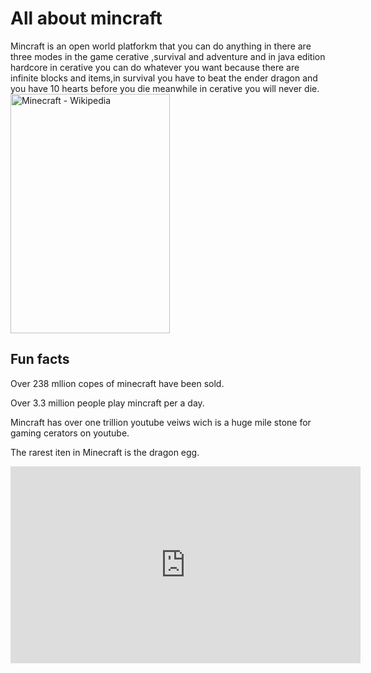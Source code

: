 <html>

</html>

</head>
<h1>
All about mincraft
</h1>
<body>
Mincraft is an open world platforkm that you can do anything in there are three modes in the game cerative ,survival and adventure and in java edition hardcore in cerative you can do whatever you want because there are infinite blocks and items,in survival you have to beat the ender dragon and you have 10 hearts before you die meanwhile in cerative you will never die.
</body>



<img src="https://upload.wikimedia.org/wikipedia/en/5/51/Minecraft_cover.png" jsaction="load:XAeZkd;" jsname="HiaYvf" class="n3VNCb KAlRDb" alt="Minecraft - Wikipedia" data-noaft="1" style="width: 255px; height: 383px; margin: 0px;">

<h2>
Fun facts
</h2>

Over 238 mllion copes of minecraft have been sold.                                                                

<p>
Over 3.3 million people play mincraft per a day.
</p>

<p>
Mincraft has over one trillion youtube veiws wich is a huge mile stone for gaming cerators on youtube.
</p>

<p>
The rarest iten in Minecraft is the dragon egg.
</p>


<iframe width="560" height="315" src="https://www.youtube.com/embed/K8sPIioq-e4?start=1" title="YouTube video player" frameborder="0" allow="accelerometer; autoplay; clipboard-write; encrypted-media; gyroscope; picture-in-picture; web-share" allowfullscreen></iframe>
















